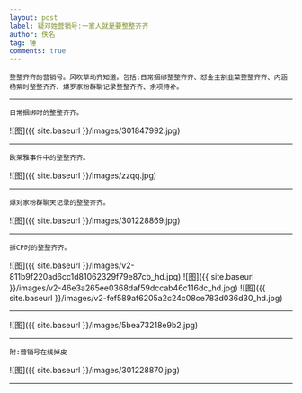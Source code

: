 ```yaml
---
layout: post
label: 疑邓姓营销号:一家人就是要整整齐齐
author: 佚名
tag: 锤
comments: true
---
```


    整整齐齐的营销号。风吹草动齐知道。包括:日常捆绑整整齐齐、怼金主割韭菜整整齐齐、内涵杨紫时整整齐齐、爆罗家粉群聊记录整整齐齐、余项待补。

---

    日常捆绑时的整整齐齐。


![图]({{ site.baseurl }}/images/301847992.jpg)

---

    欧莱雅事件中的整整齐齐。

![图]({{ site.baseurl }}/images/zzqq.jpg)

---

    爆对家粉群聊天记录的整整齐齐。
    
![图]({{ site.baseurl }}/images/301228869.jpg)

---

    拆CP时的整整齐齐。
    
![图]({{ site.baseurl }}/images/v2-811b9f220ad6cc1d81062329f79e87cb_hd.jpg)
![图]({{ site.baseurl }}/images/v2-46e3a265ee0368daf59dccab46c116dc_hd.jpg)
![图]({{ site.baseurl }}/images/v2-fef589af6205a2c24c08ce783d036d30_hd.jpg)


---


![图]({{ site.baseurl }}/images/5bea73218e9b2.jpg)

---

    附:营销号在线掉皮

![图]({{ site.baseurl }}/images/301228870.jpg)


---




